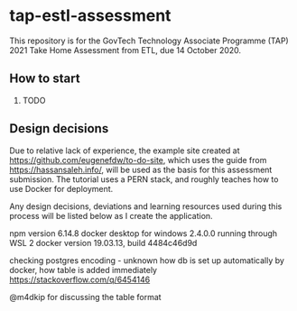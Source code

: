 # tap-estl-assessment
This repository is for the GovTech Technology Associate Programme (TAP) 2021 Take Home Assessment from ETL, due 14 October 2020.

## How to start
1. TODO

## Design decisions
Due to relative lack of experience, the example site created at https://github.com/eugenefdw/to-do-site, which uses the guide from https://hassansaleh.info/,  will be used as the basis for this assessment submission. The tutorial uses a PERN stack, and roughly teaches how to use Docker for deployment.

Any design decisions, deviations and learning resources used during this process will be listed below as I create the application.


npm version 6.14.8
docker desktop for windows 2.4.0.0 running through WSL 2
docker version 19.03.13, build 4484c46d9d

checking postgres encoding - unknown how db is set up automatically by docker, how table is added immediately
https://stackoverflow.com/q/6454146

@m4dkip for discussing the table format
